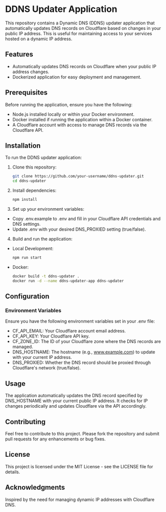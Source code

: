 # DDNS Updater Application

This repository contains a Dynamic DNS (DDNS) updater application that automatically updates DNS records on Cloudflare based on changes in your public IP address. This is useful for maintaining access to your services hosted on a dynamic IP address.

## Features

- Automatically updates DNS records on Cloudflare when your public IP address changes.
- Dockerized application for easy deployment and management.

## Prerequisites

Before running the application, ensure you have the following:

- Node.js installed locally or within your Docker environment.
- Docker installed if running the application within a Docker container.
- A Cloudflare account with access to manage DNS records via the Cloudflare API.

## Installation

To run the DDNS updater application:

1. Clone this repository:

   ```bash
   git clone https://github.com/your-username/ddns-updater.git
   cd ddns-updater

2. Install dependencies:

    ```bash
    npm install
   ```
3. Set up your environment variables:

- Copy .env.example to .env and fill in your Cloudflare API credentials and DNS settings.
- Update .env with your desired DNS_PROXIED setting (true/false).

4. Build and run the application:

- Local Development:

    ```bash
    npm run start
    ```
- Docker:

    ```bash
    docker build -t ddns-updater .
    docker run -d --name ddns-updater-app ddns-updater
    ```
  
## Configuration
### Environment Variables
Ensure you have the following environment variables set in your .env file:

- CF_API_EMAIL: Your Cloudflare account email address.
- CF_API_KEY: Your Cloudflare API key.
- CF_ZONE_ID: The ID of your Cloudflare zone where the DNS records are managed.
- DNS_HOSTNAME: The hostname (e.g., www.example.com) to update with your current IP address.
- DNS_PROXIED: Whether the DNS record should be proxied through Cloudflare's network (true/false).

## Usage
The application automatically updates the DNS record specified by DNS_HOSTNAME with your current public IP address. It checks for IP changes periodically and updates Cloudflare via the API accordingly.

## Contributing
Feel free to contribute to this project. Please fork the repository and submit pull requests for any enhancements or bug fixes.

## License
This project is licensed under the MIT License - see the LICENSE file for details.

## Acknowledgments
Inspired by the need for managing dynamic IP addresses with Cloudflare DNS.